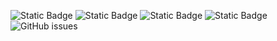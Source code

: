 ![Static Badge](https://img.shields.io/badge/blacklists-60-000000) ![Static Badge](https://img.shields.io/badge/blacklisted-2720045-cc0000) ![Static Badge](https://img.shields.io/badge/whitelisted-2242-00CC00) ![Static Badge](https://img.shields.io/badge/streaming_blacklist-28106-000000) ![GitHub issues](https://img.shields.io/github/issues/fabriziosalmi/blacklists)
